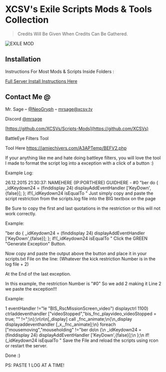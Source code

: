 # XCSV's Exile Scripts Mods & Tools Collection

> Credits Will Be Given When Credits Can Be Gathered.

![EXILE MOD](https://imgur.com/fqSkxuT)

## Installation

Instructions For Most Mods & Scripts Inside Folders :

<a href="https://github.com/XCSVs/Scripts-Mods/blob/master/INSTRUCTIONS/Exile%20Server%20Owner%20Guide%20v1.7.pdf
">Full Server Install Instructions Here</a>

## Contact Me @

Mr. Sage – [@NeoGryph](https://twitter.com/NeoGryph) – mrsage@xcsv.tv

Discord [@mrsage](https://discord.gg/tvhquY6)

[https://github.com/XCSVs/Scripts-Mods](https://github.com/XCSVs)

BattleEye Filters Tool

Tool Here https://jamiechivers.com/A3APTemp/BEFV2.php

If your anything like me and hate doing battleye filters, you will love the tool I made to format the script log into a exception with a click of a button :)

Example Log:

26.12.2015 21:30:37: NAMEHERE (IP:PORTHERE) GUIDHERE - #0 "ber do
            {
                _idKeydown24 = (finddisplay 24) displayAddEventHandler ['KeyDown',{false}];
            };
            if!(_idKeydown24 isEqualTo "
Just simply copy and paste the script restriction from the scripts.log file into the BIG textbox on the page

Be Sure to copy the first and last quotations in the restriction or this will not work correctly.

Example: 

"ber do
            {
                _idKeydown24 = (finddisplay 24) displayAddEventHandler ['KeyDown',{false}];
            };
            if!(_idKeydown24 isEqualTo "
Click the GREEN "Generate Exception" Button.

Now copy and paste the output above the button and place it in your scripts.txt File on the line: (Whatever the kick restriction Number is in the log file + 2)

At the End of the last exception.

In this example, the restriction Number is "#0" So we add 2 making it Line 2 we paste the exception!!! 

Example: 

1 eventHandler !="le \"BIS_RscMissionScreen_video\") displayctrl 1100) ctrladdeventhandler [\"videoStopped\",\"bis_fnc_playvideo_videoStopped = true; \"" !=";\n};\n\n\n[_display] call _fnc_animate;\n{\n_display displayaddeventhandler [_x,_fnc_animate];\n} foreach [\"mousemoving\",\"mouseholding" !="ber do\n            {\n                _idKeydown24 = (finddisplay 24) displayAddEventHandler ['KeyDown',{false}];\n            };\n            if!(_idKeydown24 isEqualTo "
Save the File and reload the scripts using rcon or restart the server.

Done :)

PS: PASTE 1 LOG AT A TIME!
